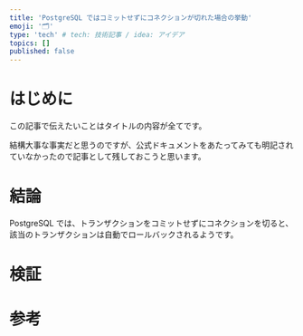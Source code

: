 ```yaml
---
title: 'PostgreSQL ではコミットせずにコネクションが切れた場合の挙動'
emoji: '🗂'
type: 'tech' # tech: 技術記事 / idea: アイデア
topics: []
published: false
---
```


# はじめに

この記事で伝えたいことはタイトルの内容が全てです。

結構大事な事実だと思うのですが、公式ドキュメントをあたってみても明記されていなかったので記事として残しておこうと思います。

# 結論

PostgreSQL では、トランザクションをコミットせずにコネクションを切ると、該当のトランザクションは自動でロールバックされるようです。

# 検証


# 参考
